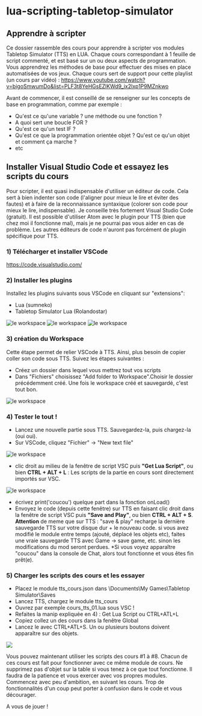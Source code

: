# lua-scripting-tabletop-simulator


## Apprendre à scripter
Ce dossier rassemble des cours pour apprendre à scripter vos modules Tabletop Simulator (TTS) en LUA. Chaque cours correspondant à 1 feuille de script commenté, et est basé sur un ou deux aspects de programmation. Vous apprendrez les méthodes de base pour effectuer des mises en place automatisées de vos jeux. 
Chaque cours sert de support pour cette playlist (un cours par vidéo) : https://www.youtube.com/watch?v=bigoSmwumDo&list=PLF3t8YeHGsEZlKWd9_ix2lxp1P9MZnkwo

Avant de commencer, il est conseillé de se renseigner sur les concepts de base en programmation, comme par exemple :

* Qu'est ce qu'une variable ? une méthode ou une fonction ?
* A quoi sert une boucle FOR ?
* Qu'est ce qu'un test IF ?
* Qu'est ce que la programmation orientée objet ? Qu'est ce qu'un objet et comment ça marche ?
* etc


## Installer Visual Studio Code et essayez les scripts du cours

Pour scripter, il est quasi indispensable d'utiliser un éditeur de code. Cela sert à bien indenter son code (l'aligner pour mieux le lire et éviter des fautes) et à faire de la reconnaissance syntaxique (colorer son code pour mieux le lire, indispensable). Je conseille très fortement Visual Studio Code (gratuit). Il est possible d'utiliser Atom avec le plugin pour TTS (bien que chez moi il fonctionne mal), mais je ne pourrai pas vous aider en cas de problème. Les autres éditeurs de code n'auront pas forcément de plugin spécifique pour TTS.

### 1) Télécharger et installer VSCode
https://code.visualstudio.com/

### 2) Installer les plugins
Installez les plugins suivants sous VSCode en cliquant sur "extensions":
* Lua (sumneko)
* Tabletop Simulator Lua (Rolandostar)

![le workspace](https://github.com/benoitmialet/lua-scripting-tabletop-simulator/blob/main/img/cours_tts_install_02.JPG)
![le workspace](https://github.com/benoitmialet/lua-scripting-tabletop-simulator/blob/main/img/cours_tts_install_03.JPG)
![le workspace](https://github.com/benoitmialet/lua-scripting-tabletop-simulator/blob/main/img/cours_tts_install_04.JPG)

### 3) création du Workspace
Cette étape permet de relier VSCode à TTS. Ainsi, plus besoin de copier coller son code sous TTS.
Suivez les étapes suivantes : 

* Créez un dossier dans lequel vous mettrez tout vos scripts
* Dans "Fichiers" choisissez "Add folder to Workspace".Choisir le dossier précédemment créé.
Une fois le workspace créé et sauvegardé, c'est tout bon.

![le workspace](https://github.com/benoitmialet/lua-scripting-tabletop-simulator/blob/main/img/cours_tts_install_01.JPG)

### 4) Tester le tout !
* Lancez une nouvelle partie sous TTS. Sauvegardez-la, puis chargez-la (oui oui).
* Sur VSCode, cliquez "Fichier" -> "New text file"

![le workspace](https://github.com/benoitmialet/lua-scripting-tabletop-simulator/blob/main/img/cours_tts_install_06.JPG)

* clic droit au milieu de la fenêtre de script VSC puis **"Get Lua Script"**, ou bien **CTRL + ALT + L** : Les scripts de la partie en cours sont directement importés sur VSC.

![le workspace](https://github.com/benoitmialet/lua-scripting-tabletop-simulator/blob/main/img/cours_tts_install_05.JPG)

* écrivez print('coucou') quelque part dans la fonction onLoad()
* Envoyez le code (depuis cette fenêtre) sur TTS en faisant clic droit dans la fenêtre de script VSC puis **"Save and Play"**, ou bien **CTRL + ALT + S**. 
**Attention** de meme que sur TTS : "save & play" recharge la dernière sauvegarde TTS sur votre disque dur + le nouveau code. si vous avez modifié le module entre temps (ajouté, déplacé les objets etc), faites une vraie sauvegarde TTS avec Game -> save game, etc. sinon les modifications du mod seront perdues.
*Si vous voyez apparaître "coucou" dans la console de Chat, alors tout fonctionne et vous êtes fin prêt(e). 

### 5) Charger les scripts des cours et les essayer
* Placez le module tts_cours.json dans \Documents\My Games\Tabletop Simulator\Saves
* Lancez TTS, chargez le module tts_cours
* Ouvrez par exemple cours_tts_01.lua sous VSC !
* Refaites la manip expliquée en 4) : Get Lua Script ou  CTRL+ATL+L
* Copiez collez un des cours dans la fenêtre Global
* Lancez le avec CTRL+ATL+S. Un ou plusieurs boutons doivent apparaître sur des objets.

![](https://github.com/benoitmialet/lua-scripting-tabletop-simulator/blob/main/img/tts_cours2.png)

Vous pouvez maintenant utiliser les scripts des cours #1 à #8. Chacun de ces cours est fait pour fonctionner avec ce même module de cours. Ne supprimez pas d'objet sur la table si vous tenez à ce que tout fonctionne. Il faudra de la patience et vous exercer avec vos propres modules. Commencez avec peu d'ambition, en suivant les cours. Trop de fonctionnalités d'un coup peut porter à confusion dans le code et vous décourager. 

A vous de jouer !

